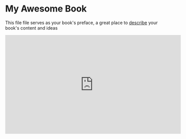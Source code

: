 # My Awesome Book

This file file serves as your book's preface, a great place to [describe](/chapter1.md) your book's content and ideas

<iframe width="560" height="315" src="https://www.youtube.com/embed/yo8rgg9dOcc" frameborder="0" allowfullscreen></iframe>

